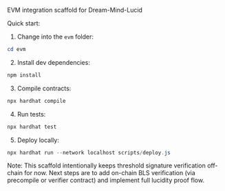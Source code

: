 EVM integration scaffold for Dream-Mind-Lucid

Quick start:

1. Change into the `evm` folder:

```powershell
cd evm
```

2. Install dev dependencies:

```powershell
npm install
```

3. Compile contracts:

```powershell
npx hardhat compile
```

4. Run tests:

```powershell
npx hardhat test
```

5. Deploy locally:

```powershell
npx hardhat run --network localhost scripts/deploy.js
```

Note: This scaffold intentionally keeps threshold signature verification off-chain for now. Next steps are to add on-chain BLS verification (via precompile or verifier contract) and implement full lucidity proof flow.
